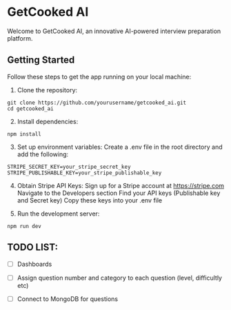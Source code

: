 # GetCooked AI

Welcome to GetCooked AI, an innovative AI-powered interview preparation platform.

## Getting Started

Follow these steps to get the app running on your local machine:

1. Clone the repository:
```
git clone https://github.com/yourusername/getcooked_ai.git
cd getcooked_ai
```

2. Install dependencies:
```
npm install
```

3. Set up environment variables: Create a .env file in the root directory and add the following:
```
STRIPE_SECRET_KEY=your_stripe_secret_key
STRIPE_PUBLISHABLE_KEY=your_stripe_publishable_key
```

4. Obtain Stripe API Keys:
Sign up for a Stripe account at https://stripe.com
Navigate to the Developers section
Find your API keys (Publishable key and Secret key)
Copy these keys into your .env file

5. Run the development server:
```
npm run dev
```

## TODO LIST:
- [ ] Dashboards
- [ ] Assign question number and category to each question (level, difficultly etc)
- [ ] Connect to MongoDB for questions

